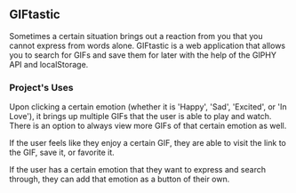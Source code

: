 ## GIFtastic

Sometimes a certain situation brings out a reaction from you that you cannot express from words alone.
GIFtastic is a web application that allows you to search for GIFs and save them for later with the help of the GIPHY API and localStorage.

### Project's Uses

Upon clicking a certain emotion (whether it is 'Happy', 'Sad', 'Excited', or 'In Love'), it brings up multiple GIFs that the user is able to play and watch.
There is an option to always view more GIFs of that certain emotion as well.

If the user feels like they enjoy a certain GIF, they are able to visit the link to the GIF, save it, or favorite it.

If the user has a certain emotion that they want to express and search through, they can add that emotion as a button of their own.
